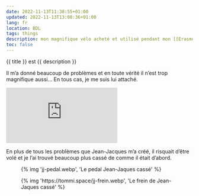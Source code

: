 ```yaml
---
date: 2022-11-13T11:38:55+01:00
updated: 2022-11-13T13:08:36+01:00
lang: fr
location: BDL
tags: things
description: mon magnifique vélo acheté et utilisé pendant mon [[Erasmus à Grenoble|Erasmus]] à [[Grenoble]]. 
toc: false
---
```

{{ title }} est {{ description }}

Il m’a donné beaucoup de problèmes et en toute vérité il n’est trop magnifique aussi… En tous cas, je me suis lui attaché.

<div class='embed'><iframe title='Jean-Jacques, mon velo à Grenoble' src='https://p.lu/videos/embed/be9a5daf-9c85-4686-b5e5-5b67995b4cd5?autoplay=1&amp;title=0&amp;warningTitle=0&amp;peertubeLink=0' allowfullscreen='' sandbox='allow-same-origin allow-scripts allow-popups' frameborder='0'></iframe></div>

En plus de tous les problèmes que Jean-Jacques m’a créé, il risquait d’être volé et je l’ai trouvé beaucoup plus cassé de comme il était d’abord.

<div class='row'>
	<figure class='half column'>
		{% img 'jj-pedal.webp', 'Le pedal Jean-Jaques cassé' %}
	</figure>
	<figure class='half column'>
		{% img 'https://tommi.space/jj-frein.webp', 'Le frein de Jean-Jaques cassé' %}
	</figure>
</div>
